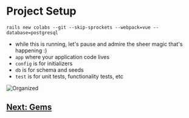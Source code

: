 # Project Setup
```
rails new colabs --git --skip-sprockets --webpack=vue --database=postgresql
```
- while this is running, let's pause and admire the sheer magic that's happening :)
- `app` where your application code lives
- `config` is for initializers
- `db` is for schema and seeds
- `test` is for unit tests, functionality tests, etc
 
![Organized](https://lh3.googleusercontent.com/proxy/B2wLmY1AkRl1MVL6HabEBrcdwwZAGEgNM5UaHpAEwtA560eT_OvzxolPv2T1U-NwpwSEd4401UIYfmRy4kzJShvWcB2TLgB261kXVbvohtUvn4e4YVTzvYD27y7FkfJ8Ln-4b-VTrhDDdWFd)

## [Next: Gems](10_GEMS.md)